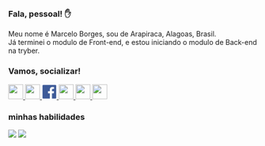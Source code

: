 ### Fala, pessoal! :hand:

Meu nome é Marcelo Borges, sou de Arapiraca, Alagoas, Brasil.</br>
Já terminei o modulo de Front-end, e estou iniciando o modulo de Back-end na tryber.</br>

### Vamos, socializar!


<a href="https://www.linkedin.com/in/marcelllombm/" target="_blank" >
   <img align="" height="30" width="30"  src="https://cdn.worldvectorlogo.com/logos/linkedin-icon-2.svg"  />
</a>
<a href="https://www.instagram.com/marcelllombm/" target="_blank" >
   <img align="" height="30" width="30"  src="https://cdn.worldvectorlogo.com/logos/instagram-2-1.svg"  />
</a>
<a href="https://www.facebook.com/Borgesmbm/" target="_blank" >
   <img align="" height="30" width="30"  src="https://raw.githubusercontent.com/devicons/devicon/master/icons/facebook/facebook-original.svg"  />
</a>
<a href="https://www.agrestedesign.com.br/ad/category/blog/" target="_blank" >
   <img align="" height="30" width="30"  src="https://www.svgrepo.com/show/25163/blogger.svg"  />
</a>
<a href="mailto:melombm@hotamil.com" >
   <img align="" height="30" width="30"  src="https://cdn.worldvectorlogo.com/logos/outlook-icon.svg"  />
</a>
<a href="https://www.youtube.com/channel/UCAWkjroR35AItjrmjqJbYig" target="_blank" >
   <img align="" alt="" height="30" width="30"  src="https://cdn.worldvectorlogo.com/logos/youtube-icon.svg"  />
</a>
                                                                    
### minhas habilidades
<img src="https://github-readme-stats.vercel.app/api/top-langs/?username=marcelllombm&layout=compact&theme=radical" />
<img src="https://github-readme-stats.vercel.app/api?username=marcelllombm&show_icons=true&theme=radical"/>

